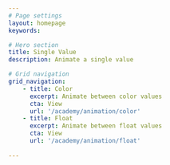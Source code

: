 ```yaml
---
# Page settings
layout: homepage
keywords:

# Hero section
title: Single Value
description: Animate a single value

# Grid navigation
grid_navigation:
    - title: Color
      excerpt: Animate between color values
      cta: View
      url: '/academy/animation/color'
    - title: Float
      excerpt: Animate between float values
      cta: View
      url: '/academy/animation/float'
      
---
```

